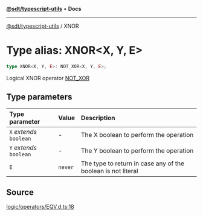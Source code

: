 [**@sdt/typescript-utils**](../README.md) • **Docs**

***

[@sdt/typescript-utils](../globals.md) / XNOR

# Type alias: XNOR\<X, Y, E\>

```ts
type XNOR<X, Y, E>: NOT_XOR<X, Y, E>;
```

Logical XNOR operator
[NOT_XOR](NOT_XOR.md)

## Type parameters

| Type parameter | Value | Description |
| :------ | :------ | :------ |
| `X` *extends* `boolean` | - | The X boolean to perform the operation |
| `Y` *extends* `boolean` | - | The Y boolean to perform the operation |
| `E` | `never` | The type to return in case any of the boolean is not literal |

## Source

[logic/operators/EQV.d.ts:18](https://github.com/sylvaindethier/typescript-utils/blob/f271884d3138386b859e820c285b0ab8864227bb/types/logic/operators/EQV.d.ts#L18)
